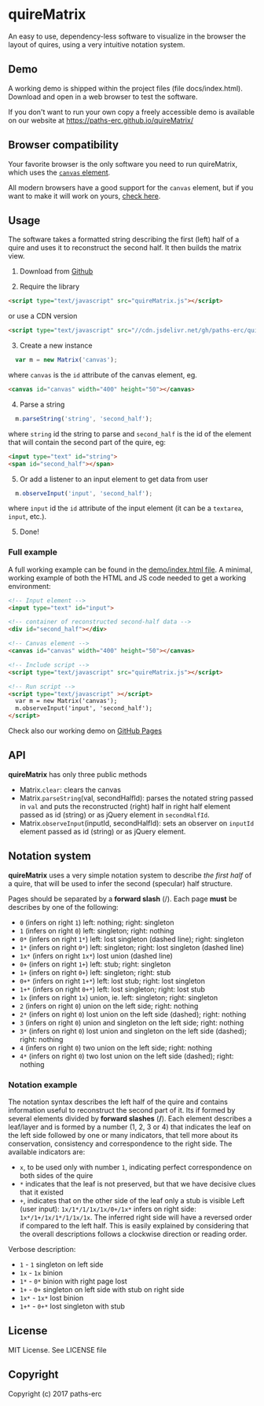 # quireMatrix
An easy to use, dependency-less software to visualize in the browser the layout
of quires, using a very intuitive notation system.

## Demo
A working demo is shipped within the project files (file docs/index.html). Download
and open in a web browser to test the software.

If you don't want to run your own copy a freely accessible demo is available
on our website at https://paths-erc.github.io/quireMatrix/

## Browser compatibility
Your favorite browser is the only software you need to run quireMatrix, which uses
the [`canvas` element](https://en.wikipedia.org/wiki/Canvas_element).

All modern browsers have a good support for the `canvas` element, but if you
want to make it will work on yours, [check here](http://caniuse.com/#feat=canvas).

## Usage
The software takes a formatted string describing the first (left) half of a
quire and uses it to reconstruct the second half. It then builds the matrix view.

1. Download from [Github](https://github.com/paths-erc/quireMatrix/archive/master.zip)

2. Require the library
```html
<script type="text/javascript" src="quireMatrix.js"></script>
```
  or use a CDN version

  ```html
<script type="text/javascript" src="//cdn.jsdelivr.net/gh/paths-erc/quireMatrix/quireMatrix.min.js"></script>
```

3. Create a new instance
```js
  var m = new Matrix('canvas');
```
where `canvas` is the `id` attribute of the canvas element, eg.

```html
<canvas id="canvas" width="400" height="50"></canvas>
```

4. Parse a string
```javascript
  m.parseString('string', 'second_half');
```
where `string` id the string to parse and `second_half` is the id of the element
that will contain the second part of the quire, eg:

```html
<input type="text" id="string">
<span id="second_half"></span>
```

5. Or add a listener to an input element to get data from user
```javascript
  m.observeInput('input', 'second_half');
```
where `input` id the `id` attribute of the input element (it can be a `textarea`,
`input`, etc.).

5. Done!

### Full example
A full working example can be found in the [demo/index.html file](https://github.com/paths-erc/quireMatrix/blob/master/docs/index.html). A minimal,
working example of both the HTML and JS code needed to get a working environment:

```html
<!-- Input element -->
<input type="text" id="input">

<!-- container of reconstructed second-half data -->
<div id="second_half"></div>

<!-- Canvas element -->
<canvas id="canvas" width="400" height="50"></canvas>

<!-- Include script -->
<script type="text/javascript" src="quireMatrix.js"></script>

<!-- Run script -->
<script type="text/javascript" ></script>
  var m = new Matrix('canvas');
  m.observeInput('input', 'second_half');
</script>
```

Check also our working demo on  [GitHub Pages](https://paths-erc.github.io/quireMatrix/)

## API
**quireMatrix** has only three public methods
- Matrix.`clear`: clears the canvas
- Matrix.`parseString`(val, secondHalfId): parses the notated string passed in `val`
and puts the reconstructed (right) half in right half element passed as id (string)
or as jQuery element in `secondHalfId`.
- Matrix.`observeInput`(inputId, secondHalfId): sets an observer on `inputId` element
passed as id (string) or as jQuery element.

## Notation system
**quireMatrix** uses a very simple notation system to describe
*the first half* of a quire, that will be used to infer the second (specular) half structure.

Pages should be separated by a **forward slash** (/). Each page **must** be describes
by one of the following:

- `0` (infers on right `1`) left: nothing; right: singleton
- `1` (infers on right `0`) left: singleton; right: nothing
- `0*` (infers on right `1*`) left: lost singleton (dashed line); right: singleton
- `1*` (infers on right `0*`) left: singleton; right: lost singleton (dashed line)
- `1x*` (infers on right `1x*`) lost union (dashed line)
- `0+` (infers on right `1+`) left: stub; right: singleton
- `1+` (infers on right `0+`) left: singleton; right: stub
- `0+*` (infers on right `1+*`) left: lost stub; right: lost singleton
- `1+*` (infers on right `0+*`) left: lost singleton; right: lost stub
- `1x` (infers on right `1x`) union, ie. left: singleton; right: singleton
- `2` (infers on right `0`) union on the left side; right: nothing
- `2*` (infers on right `0`) lost union on the left side (dashed); right: nothing
- `3` (infers on right `0`) union and singleton on the left side; right: nothing
- `3*` (infers on right `0`) lost union and singleton on the left side (dashed); right: nothing
- `4` (infers on right `0`) two union on the left side; right: nothing
- `4*` (infers on right `0`) two lost union on the left side (dashed); right: nothing

### Notation example
The notation syntax describes the left half of the quire and contains information
useful to reconstruct the second part of it. Its if formed by several elements
divided by **forward slashes** (**/**). Each element describes a leaf/layer and is
formed by a number (1, 2, 3 or 4) that indicates the leaf on the left side followed
by one or many indicators, that tell more about its conservation, consistency
and correspondence to the right side. The available indicators are:
- `x`, to be used only with number `1`, indicating perfect correspondence on both
sides of the quire
- `*` indicates that the leaf is not preserved, but that we have decisive clues
that it existed
- `+`, indicates that on the other side of the leaf only a stub is visible
Left (user input): `1x/1*/1/1x/1x/0+/1x*` infers on right side: `1x*/1+/1x/1*/1/1x/1x`.
The inferred right side will have a reversed order if compared to the left half.
This is easily explained by considering that the overall descriptions follows a
clockwise direction or reading order.

Verbose description:
- `1` - `1` singleton on left side
- `1x` - `1x` binion
- `1*` - `0*` binion with right page lost
- `1+` - `0+` singleton on left side with stub on right side
- `1x*` - `1x*` lost binion
- `1+*` - `0+*` lost singleton with stub

## License
MIT License. See LICENSE file

## Copyright
Copyright (c) 2017 paths-erc
